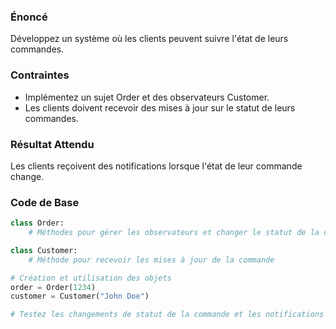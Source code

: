 ### Énoncé

Développez un système où les clients peuvent suivre l'état de leurs commandes.

### Contraintes

- Implémentez un sujet Order et des observateurs Customer.
- Les clients doivent recevoir des mises à jour sur le statut de leurs commandes.

### Résultat Attendu

Les clients reçoivent des notifications lorsque l'état de leur commande change.

### Code de Base

```python
class Order:
    # Méthodes pour gérer les observateurs et changer le statut de la commande

class Customer:
    # Méthode pour recevoir les mises à jour de la commande

# Création et utilisation des objets
order = Order(1234)
customer = Customer("John Doe")

# Testez les changements de statut de la commande et les notifications
```